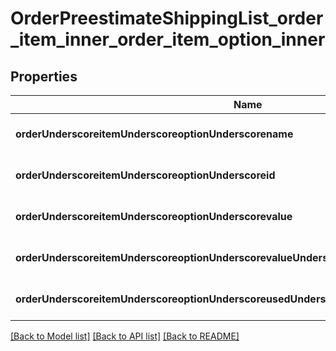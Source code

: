 # OrderPreestimateShippingList_order_item_inner_order_item_option_inner

## Properties
Name | Type | Description | Notes
------------ | ------------- | ------------- | -------------
**orderUnderscoreitemUnderscoreoptionUnderscorename** | **string** |  | [optional] [default to null]
**orderUnderscoreitemUnderscoreoptionUnderscoreid** | **string** |  | [optional] [default to null]
**orderUnderscoreitemUnderscoreoptionUnderscorevalue** | **string** |  | [optional] [default to null]
**orderUnderscoreitemUnderscoreoptionUnderscorevalueUnderscoreid** | **string** |  | [optional] [default to null]
**orderUnderscoreitemUnderscoreoptionUnderscoreusedUnderscoreinUnderscorecombinations** | **boolean** |  | [optional] [default to null]

[[Back to Model list]](../README.md#documentation-for-models) [[Back to API list]](../README.md#documentation-for-api-endpoints) [[Back to README]](../README.md)


